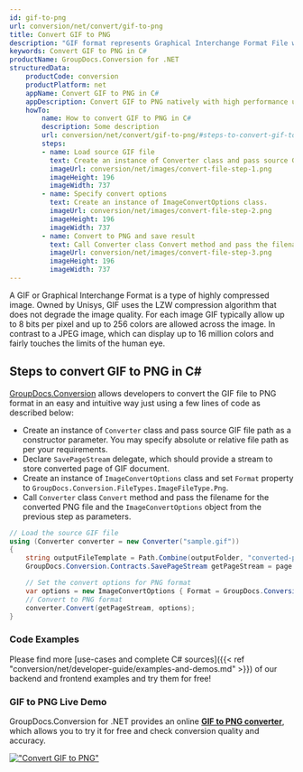 ```yaml
---
id: gif-to-png
url: conversion/net/convert/gif-to-png
title: Convert GIF to PNG
description: "GIF format represents Graphical Interchange Format File with .gif extension. Learn how to convert GIF to PNG file programmatically in C# language using GroupDocs.Conversion for .NET library."
keywords: Convert GIF to PNG in C#
productName: GroupDocs.Conversion for .NET
structuredData:
    productCode: conversion
    productPlatform: net
    appName: Convert GIF to PNG in C#
    appDescription: Convert GIF to PNG natively with high performance using C# language and server side GroupDocs.Conversion for .NET APIs, without the use of any software like Microsoft or Open Office.
    howTo:
        name: How to convert GIF to PNG in C# 
        description: Some description
        url: conversion/net/convert/gif-to-png/#steps-to-convert-gif-to-png-in-c
        steps:
        - name: Load source GIF file 
          text: Create an instance of Converter class and pass source GIF file path as a constructor parameter. You may specify absolute or relative file path as per your requirements. 
          imageUrl: conversion/net/images/convert-file-step-1.png
          imageHeight: 196
          imageWidth: 737
        - name: Specify convert options 
          text: Create an instance of ImageConvertOptions class.
          imageUrl: conversion/net/images/convert-file-step-2.png
          imageHeight: 196
          imageWidth: 737
        - name: Convert to PNG and save result 
          text: Call Converter class Convert method and pass the filename for the converted HTML file and the ImageConvertOptions object from the previous step as parameters.
          imageUrl: conversion/net/images/convert-file-step-3.png
          imageHeight: 196
          imageWidth: 737
---
```


A GIF or Graphical Interchange Format is a type of highly compressed image. Owned by Unisys, GIF uses the LZW compression algorithm that does not degrade the image quality. For each image GIF typically allow up to 8 bits per pixel and up to 256 colors are allowed across the image. In contrast to a JPEG image, which can display up to 16 million colors and fairly touches the limits of the human eye.

## Steps to convert GIF to PNG in C#

[GroupDocs.Conversion](https://products.groupdocs.com/conversion/net) allows developers to convert the GIF file to PNG format in an easy and intuitive way just using a few lines of code as described below:

* Create an instance of `Converter` class and pass source GIF file path as a constructor parameter. You may specify absolute or relative file path as per your requirements. 
* Declare `SavePageStream` delegate, which should provide a stream to store converted page of GIF document.
* Create an instance of `ImageConvertOptions` class and set `Format` property to `GroupDocs.Conversion.FileTypes.ImageFileType.Png`.
* Call `Converter` class `Convert` method and pass the filename for the converted PNG file and the `ImageConvertOptions` object from the previous step as parameters.

```csharp
// Load the source GIF file
using (Converter converter = new Converter("sample.gif"))
{
    string outputFileTemplate = Path.Combine(outputFolder, "converted-page-{0}.png");
    GroupDocs.Conversion.Contracts.SavePageStream getPageStream = page => new FileStream(string.Format(outputFileTemplate, page), FileMode.Create);

    // Set the convert options for PNG format
    var options = new ImageConvertOptions { Format = GroupDocs.Conversion.FileTypes.ImageFileType.Png };   
    // Convert to PNG format
    converter.Convert(getPageStream, options);
}
```

### Code Examples

Please find more [use-cases and complete C# sources]({{< ref "conversion/net/developer-guide/examples-and-demos.md" >}}) of our backend and frontend examples and try them for free!

### GIF to PNG Live Demo

GroupDocs.Conversion for .NET provides an online [**GIF to PNG converter**](https://products.groupdocs.app/conversion/gif-to-png), which allows you to try it for free and check conversion quality and accuracy.

[!["Convert GIF to PNG"](conversion/net/images/convert-to-png/convert-gif-to-png.png)](https://products.groupdocs.app/conversion/gif-to-png)